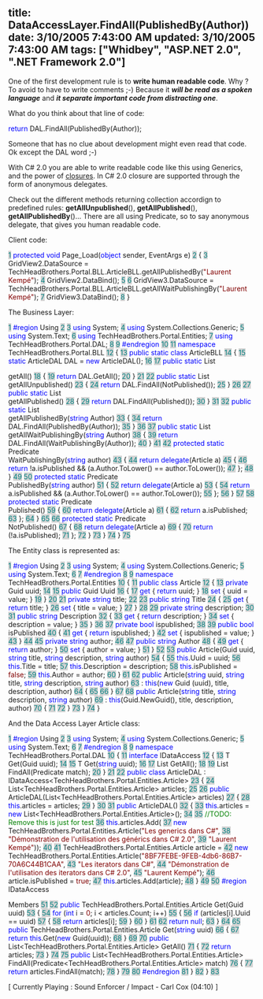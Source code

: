 title: DataAccessLayer.FindAll(PublishedBy(Author))
date: 3/10/2005 7:43:00 AM
updated: 3/10/2005 7:43:00 AM
tags: ["Whidbey", "ASP.NET 2.0", ".NET Framework 2.0"]
---



One of the first development rule is to **write human readable 
code**. Why ? To avoid to have to write comments ;-) Because it 
***will be read as a spoken language*** and ***it 
separate important code from distracting one***.

What do you think about that line of code:

<span style="COLOR: blue">return</span> DAL.FindAll(PublishedBy(Author));

Someone that has no clue about development might even read that code. Ok 
except the DAL word ;-)

With C# 2.0 you are able to write readable code like this using Generics, and 
the power of [closures](http://martinfowler.com/bliki/Closures.html). 
In C# 2.0 closure are supported through the form of anonymous delegates.

Check out the different methods returning collection accordign to predefined 
rules: **getAllUnpublished**(), **getAllPublished**(), 
**getAllPublishedBy**()... There are all using Predicate, so to say 
anonymous delegate, that gives you human readable code.

Client code:

<span style="COLOR: teal; BACKGROUND-COLOR: lightgrey">  1</span> <font color="blue">protected</font> <font color="blue">void</font> Page_Load(<font color="blue">object</font> sender, EventArgs e)
<span style="COLOR: teal; BACKGROUND-COLOR: lightgrey">  2</span> {
<span style="COLOR: teal; BACKGROUND-COLOR: lightgrey">  3</span>     GridView2.DataSource = TechHeadBrothers.Portal.BLL.ArticleBLL.getAllPublishedBy(<font color="maroon">"Laurent Kempé"</font>);
<span style="COLOR: teal; BACKGROUND-COLOR: lightgrey">  4</span>     GridView2.DataBind();
<span style="COLOR: teal; BACKGROUND-COLOR: lightgrey">  5</span> 
<span style="COLOR: teal; BACKGROUND-COLOR: lightgrey">  6</span>     GridView3.DataSource = TechHeadBrothers.Portal.BLL.ArticleBLL.getAllWaitPublishingBy(<font color="maroon">"Laurent Kempé"</font>);
<span style="COLOR: teal; BACKGROUND-COLOR: lightgrey">  7</span>     GridView3.DataBind();
<span style="COLOR: teal; BACKGROUND-COLOR: lightgrey">  8</span> }

The Business Layer:

<span style="COLOR: teal; BACKGROUND-COLOR: lightgrey">  1</span> <font color="blue">#region</font> Using
<span style="COLOR: teal; BACKGROUND-COLOR: lightgrey">  2</span> 
<span style="COLOR: teal; BACKGROUND-COLOR: lightgrey">  3</span> <font color="blue">using</font> System;
<span style="COLOR: teal; BACKGROUND-COLOR: lightgrey">  4</span> <font color="blue">using</font> System.Collections.Generic;
<span style="COLOR: teal; BACKGROUND-COLOR: lightgrey">  5</span> <font color="blue">using</font> System.Text;
<span style="COLOR: teal; BACKGROUND-COLOR: lightgrey">  6</span> <font color="blue">using</font> TechHeadBrothers.Portal.Entities;
<span style="COLOR: teal; BACKGROUND-COLOR: lightgrey">  7</span> <font color="blue">using</font> TechHeadBrothers.Portal.DAL; 
<span style="COLOR: teal; BACKGROUND-COLOR: lightgrey">  8</span> 
<span style="COLOR: teal; BACKGROUND-COLOR: lightgrey">  9</span> <font color="blue">#endregion</font>
<span style="COLOR: teal; BACKGROUND-COLOR: lightgrey"> 10</span> 
<span style="COLOR: teal; BACKGROUND-COLOR: lightgrey"> 11</span> <font color="blue">namespace</font> TechHeadBrothers.Portal.BLL
<span style="COLOR: teal; BACKGROUND-COLOR: lightgrey"> 12</span> {
<span style="COLOR: teal; BACKGROUND-COLOR: lightgrey"> 13</span>     <font color="blue">public</font> <font color="blue">static</font> <font color="blue">class</font> ArticleBLL
<span style="COLOR: teal; BACKGROUND-COLOR: lightgrey"> 14</span>     {
<span style="COLOR: teal; BACKGROUND-COLOR: lightgrey"> 15</span>         <font color="blue">static</font> ArticleDAL DAL = <font color="blue">new</font> ArticleDAL();
<span style="COLOR: teal; BACKGROUND-COLOR: lightgrey"> 16</span> 
<span style="COLOR: teal; BACKGROUND-COLOR: lightgrey"> 17</span>         <font color="blue">public</font> <font color="blue">static</font> List<Article> getAll()
<span style="COLOR: teal; BACKGROUND-COLOR: lightgrey"> 18</span>         {
<span style="COLOR: teal; BACKGROUND-COLOR: lightgrey"> 19</span>             <font color="blue">return</font> DAL.GetAll();
<span style="COLOR: teal; BACKGROUND-COLOR: lightgrey"> 20</span>         }
<span style="COLOR: teal; BACKGROUND-COLOR: lightgrey"> 21</span> 
<span style="COLOR: teal; BACKGROUND-COLOR: lightgrey"> 22</span>         <font color="blue">public</font> <font color="blue">static</font> List<Article> getAllUnpublished()
<span style="COLOR: teal; BACKGROUND-COLOR: lightgrey"> 23</span>         {
<span style="COLOR: teal; BACKGROUND-COLOR: lightgrey"> 24</span>             <font color="blue">return</font> DAL.FindAll(NotPublished());
<span style="COLOR: teal; BACKGROUND-COLOR: lightgrey"> 25</span>         }
<span style="COLOR: teal; BACKGROUND-COLOR: lightgrey"> 26</span> 
<span style="COLOR: teal; BACKGROUND-COLOR: lightgrey"> 27</span>         <font color="blue">public</font> <font color="blue">static</font> List<Article> getAllPublished()
<span style="COLOR: teal; BACKGROUND-COLOR: lightgrey"> 28</span>         {
<span style="COLOR: teal; BACKGROUND-COLOR: lightgrey"> 29</span>             <font color="blue">return</font> DAL.FindAll(Published());
<span style="COLOR: teal; BACKGROUND-COLOR: lightgrey"> 30</span>         }
<span style="COLOR: teal; BACKGROUND-COLOR: lightgrey"> 31</span> 
<span style="COLOR: teal; BACKGROUND-COLOR: lightgrey"> 32</span>         <font color="blue">public</font> <font color="blue">static</font> List<Article> getAllPublishedBy(<font color="blue">string</font> Author)
<span style="COLOR: teal; BACKGROUND-COLOR: lightgrey"> 33</span>         {
<span style="COLOR: teal; BACKGROUND-COLOR: lightgrey"> 34</span>             <font color="blue">return</font> DAL.FindAll(PublishedBy(Author));
<span style="COLOR: teal; BACKGROUND-COLOR: lightgrey"> 35</span>         }
<span style="COLOR: teal; BACKGROUND-COLOR: lightgrey"> 36</span> 
<span style="COLOR: teal; BACKGROUND-COLOR: lightgrey"> 37</span>         <font color="blue">public</font> <font color="blue">static</font> List<Article> getAllWaitPublishingBy(<font color="blue">string</font> Author)
<span style="COLOR: teal; BACKGROUND-COLOR: lightgrey"> 38</span>         {
<span style="COLOR: teal; BACKGROUND-COLOR: lightgrey"> 39</span>             <font color="blue">return</font> DAL.FindAll(WaitPublishingBy(Author));
<span style="COLOR: teal; BACKGROUND-COLOR: lightgrey"> 40</span>         }
<span style="COLOR: teal; BACKGROUND-COLOR: lightgrey"> 41</span> 
<span style="COLOR: teal; BACKGROUND-COLOR: lightgrey"> 42</span>         <font color="blue">protected</font> <font color="blue">static</font> Predicate<Article> WaitPublishingBy(<font color="blue">string</font> author)
<span style="COLOR: teal; BACKGROUND-COLOR: lightgrey"> 43</span>         {
<span style="COLOR: teal; BACKGROUND-COLOR: lightgrey"> 44</span>             <font color="blue">return</font> <font color="blue">delegate</font>(Article a)
<span style="COLOR: teal; BACKGROUND-COLOR: lightgrey"> 45</span>             {
<span style="COLOR: teal; BACKGROUND-COLOR: lightgrey"> 46</span>                 <font color="blue">return</font> !a.isPublished && (a.Author.ToLower() == author.ToLower());
<span style="COLOR: teal; BACKGROUND-COLOR: lightgrey"> 47</span>             };
<span style="COLOR: teal; BACKGROUND-COLOR: lightgrey"> 48</span>         }
<span style="COLOR: teal; BACKGROUND-COLOR: lightgrey"> 49</span> 
<span style="COLOR: teal; BACKGROUND-COLOR: lightgrey"> 50</span>         <font color="blue">protected</font> <font color="blue">static</font> Predicate<Article> PublishedBy(<font color="blue">string</font> author)
<span style="COLOR: teal; BACKGROUND-COLOR: lightgrey"> 51</span>         {
<span style="COLOR: teal; BACKGROUND-COLOR: lightgrey"> 52</span>             <font color="blue">return</font> <font color="blue">delegate</font>(Article a)
<span style="COLOR: teal; BACKGROUND-COLOR: lightgrey"> 53</span>             {
<span style="COLOR: teal; BACKGROUND-COLOR: lightgrey"> 54</span>                 <font color="blue">return</font> a.isPublished && (a.Author.ToLower() == author.ToLower());
<span style="COLOR: teal; BACKGROUND-COLOR: lightgrey"> 55</span>             };
<span style="COLOR: teal; BACKGROUND-COLOR: lightgrey"> 56</span>         }
<span style="COLOR: teal; BACKGROUND-COLOR: lightgrey"> 57</span> 
<span style="COLOR: teal; BACKGROUND-COLOR: lightgrey"> 58</span>         <font color="blue">protected</font> <font color="blue">static</font> Predicate<Article> Published()
<span style="COLOR: teal; BACKGROUND-COLOR: lightgrey"> 59</span>         {
<span style="COLOR: teal; BACKGROUND-COLOR: lightgrey"> 60</span>             <font color="blue">return</font> <font color="blue">delegate</font>(Article a)
<span style="COLOR: teal; BACKGROUND-COLOR: lightgrey"> 61</span>             {
<span style="COLOR: teal; BACKGROUND-COLOR: lightgrey"> 62</span>                 <font color="blue">return</font> a.isPublished;
<span style="COLOR: teal; BACKGROUND-COLOR: lightgrey"> 63</span>             };
<span style="COLOR: teal; BACKGROUND-COLOR: lightgrey"> 64</span>         }
<span style="COLOR: teal; BACKGROUND-COLOR: lightgrey"> 65</span> 
<span style="COLOR: teal; BACKGROUND-COLOR: lightgrey"> 66</span>         <font color="blue">protected</font> <font color="blue">static</font> Predicate<Article> NotPublished()
<span style="COLOR: teal; BACKGROUND-COLOR: lightgrey"> 67</span>         {
<span style="COLOR: teal; BACKGROUND-COLOR: lightgrey"> 68</span>             <font color="blue">return</font> <font color="blue">delegate</font>(Article a)
<span style="COLOR: teal; BACKGROUND-COLOR: lightgrey"> 69</span>             {
<span style="COLOR: teal; BACKGROUND-COLOR: lightgrey"> 70</span>                 <font color="blue">return</font> (!a.isPublished);
<span style="COLOR: teal; BACKGROUND-COLOR: lightgrey"> 71</span>             };
<span style="COLOR: teal; BACKGROUND-COLOR: lightgrey"> 72</span>         }
<span style="COLOR: teal; BACKGROUND-COLOR: lightgrey"> 73</span>     }
<span style="COLOR: teal; BACKGROUND-COLOR: lightgrey"> 74</span> }
<span style="COLOR: teal; BACKGROUND-COLOR: lightgrey"> 75</span> 

The Entity class is represented as:

<span style="COLOR: teal; BACKGROUND-COLOR: lightgrey">  1</span> <font color="blue">#region</font> Using
<span style="COLOR: teal; BACKGROUND-COLOR: lightgrey">  2</span> 
<span style="COLOR: teal; BACKGROUND-COLOR: lightgrey">  3</span> <font color="blue">using</font> System;
<span style="COLOR: teal; BACKGROUND-COLOR: lightgrey">  4</span> <font color="blue">using</font> System.Collections.Generic;
<span style="COLOR: teal; BACKGROUND-COLOR: lightgrey">  5</span> <font color="blue">using</font> System.Text; 
<span style="COLOR: teal; BACKGROUND-COLOR: lightgrey">  6</span> 
<span style="COLOR: teal; BACKGROUND-COLOR: lightgrey">  7</span> <font color="blue">#endregion</font>
<span style="COLOR: teal; BACKGROUND-COLOR: lightgrey">  8</span> 
<span style="COLOR: teal; BACKGROUND-COLOR: lightgrey">  9</span> <font color="blue">namespace</font> TechHeadBrothers.Portal.Entities
<span style="COLOR: teal; BACKGROUND-COLOR: lightgrey"> 10</span> {
<span style="COLOR: teal; BACKGROUND-COLOR: lightgrey"> 11</span>     <font color="blue">public</font> <font color="blue">class</font> Article
<span style="COLOR: teal; BACKGROUND-COLOR: lightgrey"> 12</span>     {
<span style="COLOR: teal; BACKGROUND-COLOR: lightgrey"> 13</span>         <font color="blue">private</font> Guid uuid;
<span style="COLOR: teal; BACKGROUND-COLOR: lightgrey"> 14</span> 
<span style="COLOR: teal; BACKGROUND-COLOR: lightgrey"> 15</span>         <font color="blue">public</font> Guid Uuid
<span style="COLOR: teal; BACKGROUND-COLOR: lightgrey"> 16</span>         {
<span style="COLOR: teal; BACKGROUND-COLOR: lightgrey"> 17</span>             <font color="blue">get</font> { <font color="blue">return</font> uuid; }
<span style="COLOR: teal; BACKGROUND-COLOR: lightgrey"> 18</span>             <font color="blue">set</font> { uuid = value; }
<span style="COLOR: teal; BACKGROUND-COLOR: lightgrey"> 19</span>         }
<span style="COLOR: teal; BACKGROUND-COLOR: lightgrey"> 20</span> 
<span style="COLOR: teal; BACKGROUND-COLOR: lightgrey"> 21</span>         <font color="blue">private</font> <font color="blue">string</font> title;
<span style="COLOR: teal; BACKGROUND-COLOR: lightgrey"> 22</span> 
<span style="COLOR: teal; BACKGROUND-COLOR: lightgrey"> 23</span>         <font color="blue">public</font> <font color="blue">string</font> Title
<span style="COLOR: teal; BACKGROUND-COLOR: lightgrey"> 24</span>         {
<span style="COLOR: teal; BACKGROUND-COLOR: lightgrey"> 25</span>             <font color="blue">get</font> { <font color="blue">return</font> title; }
<span style="COLOR: teal; BACKGROUND-COLOR: lightgrey"> 26</span>             <font color="blue">set</font> { title = value; }
<span style="COLOR: teal; BACKGROUND-COLOR: lightgrey"> 27</span>         }
<span style="COLOR: teal; BACKGROUND-COLOR: lightgrey"> 28</span> 
<span style="COLOR: teal; BACKGROUND-COLOR: lightgrey"> 29</span>         <font color="blue">private</font> <font color="blue">string</font> description;
<span style="COLOR: teal; BACKGROUND-COLOR: lightgrey"> 30</span> 
<span style="COLOR: teal; BACKGROUND-COLOR: lightgrey"> 31</span>         <font color="blue">public</font> <font color="blue">string</font> Description
<span style="COLOR: teal; BACKGROUND-COLOR: lightgrey"> 32</span>         {
<span style="COLOR: teal; BACKGROUND-COLOR: lightgrey"> 33</span>             <font color="blue">get</font> { <font color="blue">return</font> description; }
<span style="COLOR: teal; BACKGROUND-COLOR: lightgrey"> 34</span>             <font color="blue">set</font> { description = value; }
<span style="COLOR: teal; BACKGROUND-COLOR: lightgrey"> 35</span>         }
<span style="COLOR: teal; BACKGROUND-COLOR: lightgrey"> 36</span> 
<span style="COLOR: teal; BACKGROUND-COLOR: lightgrey"> 37</span>         <font color="blue">private</font> <font color="blue">bool</font> ispublished;
<span style="COLOR: teal; BACKGROUND-COLOR: lightgrey"> 38</span> 
<span style="COLOR: teal; BACKGROUND-COLOR: lightgrey"> 39</span>         <font color="blue">public</font> <font color="blue">bool</font> isPublished
<span style="COLOR: teal; BACKGROUND-COLOR: lightgrey"> 40</span>         {
<span style="COLOR: teal; BACKGROUND-COLOR: lightgrey"> 41</span>             <font color="blue">get</font> { <font color="blue">return</font> ispublished; }
<span style="COLOR: teal; BACKGROUND-COLOR: lightgrey"> 42</span>             <font color="blue">set</font> { ispublished = value; }
<span style="COLOR: teal; BACKGROUND-COLOR: lightgrey"> 43</span>         }
<span style="COLOR: teal; BACKGROUND-COLOR: lightgrey"> 44</span> 
<span style="COLOR: teal; BACKGROUND-COLOR: lightgrey"> 45</span>         <font color="blue">private</font> <font color="blue">string</font> author;
<span style="COLOR: teal; BACKGROUND-COLOR: lightgrey"> 46</span> 
<span style="COLOR: teal; BACKGROUND-COLOR: lightgrey"> 47</span>         <font color="blue">public</font> <font color="blue">string</font> Author
<span style="COLOR: teal; BACKGROUND-COLOR: lightgrey"> 48</span>         {
<span style="COLOR: teal; BACKGROUND-COLOR: lightgrey"> 49</span>             <font color="blue">get</font> { <font color="blue">return</font> author; }
<span style="COLOR: teal; BACKGROUND-COLOR: lightgrey"> 50</span>             <font color="blue">set</font> { author = value; }
<span style="COLOR: teal; BACKGROUND-COLOR: lightgrey"> 51</span>         }
<span style="COLOR: teal; BACKGROUND-COLOR: lightgrey"> 52</span> 
<span style="COLOR: teal; BACKGROUND-COLOR: lightgrey"> 53</span>         <font color="blue">public</font> Article(Guid uuid, <font color="blue">string</font> title, <font color="blue">string</font> description, <font color="blue">string</font> author)
<span style="COLOR: teal; BACKGROUND-COLOR: lightgrey"> 54</span>         {
<span style="COLOR: teal; BACKGROUND-COLOR: lightgrey"> 55</span>             <font color="blue">this</font>.Uuid = uuid;
<span style="COLOR: teal; BACKGROUND-COLOR: lightgrey"> 56</span>             <font color="blue">this</font>.Title = title;
<span style="COLOR: teal; BACKGROUND-COLOR: lightgrey"> 57</span>             <font color="blue">this</font>.Description = description;
<span style="COLOR: teal; BACKGROUND-COLOR: lightgrey"> 58</span>             <font color="blue">this</font>.isPublished = <font color="maroon">false</font>;
<span style="COLOR: teal; BACKGROUND-COLOR: lightgrey"> 59</span>             <font color="blue">this</font>.Author = author;
<span style="COLOR: teal; BACKGROUND-COLOR: lightgrey"> 60</span>         }
<span style="COLOR: teal; BACKGROUND-COLOR: lightgrey"> 61</span> 
<span style="COLOR: teal; BACKGROUND-COLOR: lightgrey"> 62</span>         <font color="blue">public</font> Article(<font color="blue">string</font> uuid, <font color="blue">string</font> title, <font color="blue">string</font> description, <font color="blue">string</font> author)
<span style="COLOR: teal; BACKGROUND-COLOR: lightgrey"> 63</span>             : <font color="blue">this</font>(<font color="blue">new</font> Guid (uuid), title, description, author)
<span style="COLOR: teal; BACKGROUND-COLOR: lightgrey"> 64</span>         {
<span style="COLOR: teal; BACKGROUND-COLOR: lightgrey"> 65</span> 
<span style="COLOR: teal; BACKGROUND-COLOR: lightgrey"> 66</span>         }
<span style="COLOR: teal; BACKGROUND-COLOR: lightgrey"> 67</span> 
<span style="COLOR: teal; BACKGROUND-COLOR: lightgrey"> 68</span>         <font color="blue">public</font> Article(<font color="blue">string</font> title, <font color="blue">string</font> description, <font color="blue">string</font> author)
<span style="COLOR: teal; BACKGROUND-COLOR: lightgrey"> 69</span>             : <font color="blue">this</font>(Guid.NewGuid(), title, description, author)
<span style="COLOR: teal; BACKGROUND-COLOR: lightgrey"> 70</span>         {
<span style="COLOR: teal; BACKGROUND-COLOR: lightgrey"> 71</span> 
<span style="COLOR: teal; BACKGROUND-COLOR: lightgrey"> 72</span>         }
<span style="COLOR: teal; BACKGROUND-COLOR: lightgrey"> 73</span>     }
<span style="COLOR: teal; BACKGROUND-COLOR: lightgrey"> 74</span> } 

And the Data Access Layer Article class:

<span style="COLOR: teal; BACKGROUND-COLOR: lightgrey">  1</span> <font color="blue">#region</font> Using
<span style="COLOR: teal; BACKGROUND-COLOR: lightgrey">  2</span> 
<span style="COLOR: teal; BACKGROUND-COLOR: lightgrey">  3</span> <font color="blue">using</font> System;
<span style="COLOR: teal; BACKGROUND-COLOR: lightgrey">  4</span> <font color="blue">using</font> System.Collections.Generic;
<span style="COLOR: teal; BACKGROUND-COLOR: lightgrey">  5</span> <font color="blue">using</font> System.Text;
<span style="COLOR: teal; BACKGROUND-COLOR: lightgrey">  6</span> 
<span style="COLOR: teal; BACKGROUND-COLOR: lightgrey">  7</span> <font color="blue">#endregion</font>
<span style="COLOR: teal; BACKGROUND-COLOR: lightgrey">  8</span> 
<span style="COLOR: teal; BACKGROUND-COLOR: lightgrey">  9</span> <font color="blue">namespace</font> TechHeadBrothers.Portal.DAL
<span style="COLOR: teal; BACKGROUND-COLOR: lightgrey"> 10</span> {
<span style="COLOR: teal; BACKGROUND-COLOR: lightgrey"> 11</span>     <font color="blue">interface</font> IDataAccess<T>
<span style="COLOR: teal; BACKGROUND-COLOR: lightgrey"> 12</span>     {
<span style="COLOR: teal; BACKGROUND-COLOR: lightgrey"> 13</span>         T Get(Guid uuid);
<span style="COLOR: teal; BACKGROUND-COLOR: lightgrey"> 14</span> 
<span style="COLOR: teal; BACKGROUND-COLOR: lightgrey"> 15</span>         T Get(<font color="blue">string</font> uuid);
<span style="COLOR: teal; BACKGROUND-COLOR: lightgrey"> 16</span> 
<span style="COLOR: teal; BACKGROUND-COLOR: lightgrey"> 17</span>         List<T> GetAll();
<span style="COLOR: teal; BACKGROUND-COLOR: lightgrey"> 18</span> 
<span style="COLOR: teal; BACKGROUND-COLOR: lightgrey"> 19</span>         List<T> FindAll(Predicate<T> match);
<span style="COLOR: teal; BACKGROUND-COLOR: lightgrey"> 20</span>     }
<span style="COLOR: teal; BACKGROUND-COLOR: lightgrey"> 21</span> 
<span style="COLOR: teal; BACKGROUND-COLOR: lightgrey"> 22</span>     <font color="blue">public</font> <font color="blue">class</font> ArticleDAL : IDataAccess<TechHeadBrothers.Portal.Entities.Article>
<span style="COLOR: teal; BACKGROUND-COLOR: lightgrey"> 23</span>     {
<span style="COLOR: teal; BACKGROUND-COLOR: lightgrey"> 24</span>         List<TechHeadBrothers.Portal.Entities.Article> articles;
<span style="COLOR: teal; BACKGROUND-COLOR: lightgrey"> 25</span> 
<span style="COLOR: teal; BACKGROUND-COLOR: lightgrey"> 26</span>         <font color="blue">public</font> ArticleDAL(List<TechHeadBrothers.Portal.Entities.Article> articles)
<span style="COLOR: teal; BACKGROUND-COLOR: lightgrey"> 27</span>         {
<span style="COLOR: teal; BACKGROUND-COLOR: lightgrey"> 28</span>             <font color="blue">this</font>.articles = articles;
<span style="COLOR: teal; BACKGROUND-COLOR: lightgrey"> 29</span>         }
<span style="COLOR: teal; BACKGROUND-COLOR: lightgrey"> 30</span> 
<span style="COLOR: teal; BACKGROUND-COLOR: lightgrey"> 31</span>         <font color="blue">public</font> ArticleDAL()
<span style="COLOR: teal; BACKGROUND-COLOR: lightgrey"> 32</span>         {
<span style="COLOR: teal; BACKGROUND-COLOR: lightgrey"> 33</span>             <font color="blue">this</font>.articles = <font color="blue">new</font> List<TechHeadBrothers.Portal.Entities.Article>();
<span style="COLOR: teal; BACKGROUND-COLOR: lightgrey"> 34</span> 
<span style="COLOR: teal; BACKGROUND-COLOR: lightgrey"> 35</span>             <font color="green">//TODO: Remove this is just for test
</font><span style="COLOR: teal; BACKGROUND-COLOR: lightgrey"> 36</span>             <font color="blue">this</font>.articles.Add(
<span style="COLOR: teal; BACKGROUND-COLOR: lightgrey"> 37</span>                 <font color="blue">new</font> TechHeadBrothers.Portal.Entities.Article(<font color="maroon">"Les generics dans C#"</font>,
<span style="COLOR: teal; BACKGROUND-COLOR: lightgrey"> 38</span>                 <font color="maroon">"Démonstration de l'utilisation des générics dans C# 2.0"</font>,
<span style="COLOR: teal; BACKGROUND-COLOR: lightgrey"> 39</span>                 <font color="maroon">"Laurent Kempé"</font>));
<span style="COLOR: teal; BACKGROUND-COLOR: lightgrey"> 40</span> 
<span style="COLOR: teal; BACKGROUND-COLOR: lightgrey"> 41</span>             TechHeadBrothers.Portal.Entities.Article article =
<span style="COLOR: teal; BACKGROUND-COLOR: lightgrey"> 42</span>                 <font color="blue">new</font> TechHeadBrothers.Portal.Entities.Article(<font color="maroon">"8BF7FEBE-9FEB-4db6-86B7-70A6C44B1CAA"</font>,
<span style="COLOR: teal; BACKGROUND-COLOR: lightgrey"> 43</span>                 <font color="maroon">"Les iterators dans C#"</font>,
<span style="COLOR: teal; BACKGROUND-COLOR: lightgrey"> 44</span>                 <font color="maroon">"Démonstration de l'utilisation des iterators dans C# 2.0"</font>,
<span style="COLOR: teal; BACKGROUND-COLOR: lightgrey"> 45</span>                 <font color="maroon">"Laurent Kempé"</font>);
<span style="COLOR: teal; BACKGROUND-COLOR: lightgrey"> 46</span>             article.isPublished = <font color="maroon">true</font>;
<span style="COLOR: teal; BACKGROUND-COLOR: lightgrey"> 47</span>             <font color="blue">this</font>.articles.Add(article);
<span style="COLOR: teal; BACKGROUND-COLOR: lightgrey"> 48</span>         }
<span style="COLOR: teal; BACKGROUND-COLOR: lightgrey"> 49</span> 
<span style="COLOR: teal; BACKGROUND-COLOR: lightgrey"> 50</span>         <font color="blue">#region</font> IDataAccess<Article> Members
<span style="COLOR: teal; BACKGROUND-COLOR: lightgrey"> 51</span> 
<span style="COLOR: teal; BACKGROUND-COLOR: lightgrey"> 52</span>         <font color="blue">public</font> TechHeadBrothers.Portal.Entities.Article Get(Guid uuid)
<span style="COLOR: teal; BACKGROUND-COLOR: lightgrey"> 53</span>         {
<span style="COLOR: teal; BACKGROUND-COLOR: lightgrey"> 54</span>             <font color="blue">for</font> (<font color="blue">int</font> i = <font color="maroon">0</font>; i < articles.Count; i++)
<span style="COLOR: teal; BACKGROUND-COLOR: lightgrey"> 55</span>             {
<span style="COLOR: teal; BACKGROUND-COLOR: lightgrey"> 56</span>                 <font color="blue">if</font> (articles[i].Uuid == uuid)
<span style="COLOR: teal; BACKGROUND-COLOR: lightgrey"> 57</span>                 {
<span style="COLOR: teal; BACKGROUND-COLOR: lightgrey"> 58</span>                     <font color="blue">return</font> articles[i];
<span style="COLOR: teal; BACKGROUND-COLOR: lightgrey"> 59</span>                 }
<span style="COLOR: teal; BACKGROUND-COLOR: lightgrey"> 60</span>             }
<span style="COLOR: teal; BACKGROUND-COLOR: lightgrey"> 61</span> 
<span style="COLOR: teal; BACKGROUND-COLOR: lightgrey"> 62</span>             <font color="blue">return</font> <font color="blue">null</font>;
<span style="COLOR: teal; BACKGROUND-COLOR: lightgrey"> 63</span>         }
<span style="COLOR: teal; BACKGROUND-COLOR: lightgrey"> 64</span> 
<span style="COLOR: teal; BACKGROUND-COLOR: lightgrey"> 65</span>         <font color="blue">public</font> TechHeadBrothers.Portal.Entities.Article Get(<font color="blue">string</font> uuid)
<span style="COLOR: teal; BACKGROUND-COLOR: lightgrey"> 66</span>         {
<span style="COLOR: teal; BACKGROUND-COLOR: lightgrey"> 67</span>             <font color="blue">return</font> <font color="blue">this</font>.Get(<font color="blue">new</font> Guid(uuid));
<span style="COLOR: teal; BACKGROUND-COLOR: lightgrey"> 68</span>         }
<span style="COLOR: teal; BACKGROUND-COLOR: lightgrey"> 69</span> 
<span style="COLOR: teal; BACKGROUND-COLOR: lightgrey"> 70</span>         <font color="blue">public</font> List<TechHeadBrothers.Portal.Entities.Article> GetAll()
<span style="COLOR: teal; BACKGROUND-COLOR: lightgrey"> 71</span>         {
<span style="COLOR: teal; BACKGROUND-COLOR: lightgrey"> 72</span>             <font color="blue">return</font> articles;
<span style="COLOR: teal; BACKGROUND-COLOR: lightgrey"> 73</span>         }
<span style="COLOR: teal; BACKGROUND-COLOR: lightgrey"> 74</span> 
<span style="COLOR: teal; BACKGROUND-COLOR: lightgrey"> 75</span>         <font color="blue">public</font> List<TechHeadBrothers.Portal.Entities.Article> FindAll(Predicate<TechHeadBrothers.Portal.Entities.Article> match)
<span style="COLOR: teal; BACKGROUND-COLOR: lightgrey"> 76</span>         {
<span style="COLOR: teal; BACKGROUND-COLOR: lightgrey"> 77</span>             <font color="blue">return</font> articles.FindAll(match);
<span style="COLOR: teal; BACKGROUND-COLOR: lightgrey"> 78</span>         }
<span style="COLOR: teal; BACKGROUND-COLOR: lightgrey"> 79</span> 
<span style="COLOR: teal; BACKGROUND-COLOR: lightgrey"> 80</span>         <font color="blue">#endregion</font>
<span style="COLOR: teal; BACKGROUND-COLOR: lightgrey"> 81</span>     }
<span style="COLOR: teal; BACKGROUND-COLOR: lightgrey"> 82</span> }
<span style="COLOR: teal; BACKGROUND-COLOR: lightgrey"> 83</span> </pre>

[ Currently Playing : Sound Enforcer / Impact - Carl Cox (04:10) 
]
